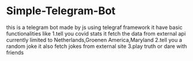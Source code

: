 # Simple-Telegram-Bot
this is a telegram bot made by js using telegraf framework it have basic functionalities like 
1.tell you covid stats it fetch the data from external api currently limited to Netherlands,Groenen America,Maryland
2.tell you a random joke it also fetch jokes from external site 
3.play truth or dare with friends
